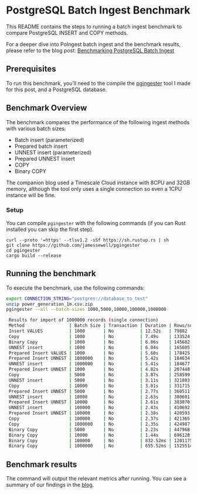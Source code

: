 # PostgreSQL Batch Ingest Benchmark

This README contains the steps to running a batch ingest benchmark to compare PostgreSQL INSERT and COPY methods.

For a deeper dive into PoIngest batch ingest  and the benchmark results, please refer to the blog post: [Benchmarking PostgreSQL Batch Ingest](www.timescale.com/blog/benchmarking-postgresql-batch-ingest/)

## Prerequisites

To run this benchmark, you’ll need to the compile the [pgingester](https://github.com/jamessewell/pgingester) tool I made for this post, and a PostgreSQL database.

## Benchmark Overview

The benchmark compares the performance of the following ingest methods with various batch sizes:

- Batch insert (parameterized)
- Prepared batch insert
- UNNEST insert (parameterized)
- Prepared UNNEST insert
- COPY
- Binary COPY

The companion blog used a Timescale Cloud instance with 8CPU and 32GB memory, although the tool only uses a single connection so even a 1CPU instance will be fine.

### Setup
You can compile `pgingester` with the following commands (if you can Rust installed you can skip the first step).

```
curl --proto '=https' --tlsv1.2 -sSf https://sh.rustup.rs | sh
git clone https://github.com/jamessewell/pgingester
cd pgingester
cargo build --release
```

## Running the benchmark

To execute the benchmark, use the following commands:

```bash
export CONNECTION_STRING="postgres://database_to_test"
unzip power_generation_1m.csv.zip
pgingester --all --batch-sizes 1000,5000,10000,100000,1000000

 Results for import of 1000000 records (single connection)
 Method                 | Batch Size | Transaction | Duration | Rows/sec | Relative Speed 
 Insert VALUES          | 1000       | No          | 12.52s   | 79882    | x19.10 
 Copy                   | 1000       | No          | 7.49s    | 133524   | x11.43 
 Binary Copy            | 1000       | No          | 6.86s    | 145682   | x10.47 
 UNNEST insert          | 1000       | No          | 6.04s    | 165605   | x9.21 
 Prepared Insert VALUES | 1000       | No          | 5.60s    | 178425   | x8.55 
 Prepared Insert UNNEST | 1000000    | No          | 5.42s    | 184634   | x8.26 
 UNNEST insert          | 1000000    | No          | 5.41s    | 184677   | x8.26 
 Prepared Insert UNNEST | 1000       | No          | 4.82s    | 207448   | x7.35 
 Copy                   | 5000       | No          | 3.87s    | 258599   | x5.90 
 UNNEST insert          | 5000       | No          | 3.11s    | 321803   | x4.74 
 Copy                   | 10000      | No          | 3.01s    | 331715   | x4.60 
 Prepared Insert UNNEST | 5000       | No          | 2.77s    | 360511   | x4.23 
 UNNEST insert          | 10000      | No          | 2.63s    | 380601   | x4.01 
 Prepared Insert UNNEST | 10000      | No          | 2.61s    | 383070   | x3.98 
 UNNEST insert          | 100000     | No          | 2.43s    | 410692   | x3.71 
 Prepared Insert UNNEST | 100000     | No          | 2.38s    | 420593   | x3.63 
 Copy                   | 100000     | No          | 2.37s    | 421365   | x3.62 
 Copy                   | 1000000    | No          | 2.35s    | 424987   | x3.59 
 Binary Copy            | 5000       | No          | 2.23s    | 447968   | x3.41 
 Binary Copy            | 10000      | No          | 1.44s    | 696128   | x2.19 
 Binary Copy            | 100000     | No          | 832.52ms | 1201175  | x1.27 
 Binary Copy            | 1000000    | No          | 655.52ms | 1525514  | x1.00 
```

## Benchmark results

The command will output the relevant metrics after running. You can see a summary of our findings in the [blog](www.timescale.com/blog/benchmarking-postgresql-batch-ingest/).

